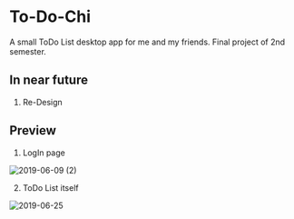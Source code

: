 # To-Do-Chi
A small ToDo List desktop app for me and my friends.
Final project of 2nd semester.

## In near future
1) Re-Design

## Preview

1. LogIn page

![2019-06-09 (2)](https://user-images.githubusercontent.com/43094555/59163733-8264f180-8b0d-11e9-9114-b0a99160461d.png)

2. ToDo List itself


![2019-06-25](https://user-images.githubusercontent.com/43094555/60098286-d3a3f080-975d-11e9-8c28-d7b14556d837.png)
